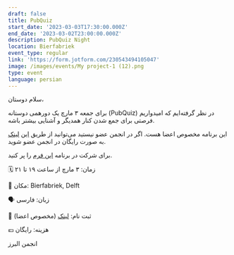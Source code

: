 ```yaml
---
draft: false
title: PubQuiz
start_date: '2023-03-03T17:30:00.000Z'
end_date: '2023-03-02T23:00:00.000Z'
description: PubQuiz Night
location: Bierfabriek
event_type: regular
link: 'https://form.jotform.com/230543494105047'
image: /images/events/My project-1 (12).png
type: event
language: persian
---
```


سلام دوستان،

برای جمعه ۳ مارچ یک دورهمی دوستانه‌ (PubQuiz) در نظر گرفته‌ایم که امیدواریم فرصتی برای جمع شدن کنار همدیگر و آشنایی بیشتر باشه.

این برنامه مخصوص اعضا هست. اگر در انجمن عضو نیستید می‌توانید از طریق [این](https://form.jotform.com/230291977411356 "") [لینک](https://form.jotform.com/230291977411356 "") به صورت رایگان در انجمن عضو شوید. 

برای شرکت در برنامه [این فرم](https://form.jotform.com/230543494105047 "") را پر کنید.

🗓️ زمان: ۳ مارچ از ساعت ۱۹ تا ۲۱

📍 مکان: Bierfabriek, Delft

🗣️ زبان: فارسی

📝 ثبت‌ نام: [لینک](https://form.jotform.com/230543494105047 "") (مخصوص اعضا)

💶 هزینه: رایگان

انجمن البرز
